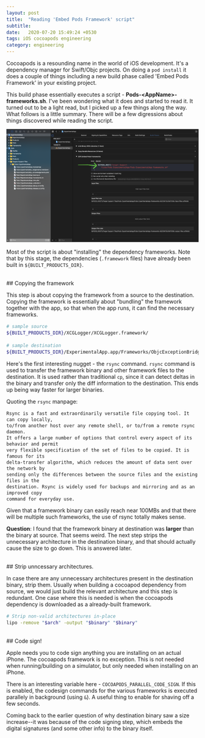 ```yaml
---
layout: post
title:  "Reading 'Embed Pods Framework' script"
subtitle: 
date:   2020-07-20 15:49:24 +0530
tags: iOS cocoapods engineering
category: engineering
---
```


Cocoapods is a resounding name in the world of iOS development. It's a dependency manager for Swift/Objc projects. On doing a `pod install` it does a couple of things including a new build phase called 'Embed Pods Framework' in your existing project.

This build phase essentially executes a script - **Pods-\<AppName\>-frameworks.sh**. I've been wondering what it does and started to read it. It turned out to be a light read, but I picked up a few things along the way. What follows is a little summary. There will be a few digressions about things discovered while reading the script.

![Here's the script I'm talking about in Xcode build phase](/assets/images/20-07-2020/script_location.png)


Most of the script is about "installing" the dependency frameworks. Note that by this stage, the dependencies (`.framework` files) have already been built in `${BUILT_PRODUCTS_DIR}`.
  
<br>
## Copying the framework 

This step is about copying the framework from a source to the destination. Copying the framework is essentially about "bundling" the framework together with the app, so that when the app runs, it can find the necessary frameworks.


```bash
# sample source
${BUILT_PRODUCTS_DIR}/XCGLogger/XCGLogger.framework/

# sample destination
${BUILT_PRODUCTS_DIR}/ExperimentalApp.app/Frameworks/ObjcExceptionBridging.framework/
```

Here's the first interesting nugget - the `rsync` command. 
`rsync` command is used to transfer the framework binary and other framework files to the destination. It is used rather than traditional `cp`, since it can detect deltas in the binary and transfer only the diff information to the destination. This ends up being way faster for larger binaries. 

Quoting the `rsync` manpage:
```text
Rsync is a fast and extraordinarily versatile file copying tool. It can copy locally, 
to/from another host over any remote shell, or to/from a remote rsync daemon. 
It offers a large number of options that control every aspect of its behavior and permit 
very flexible specification of the set of files to be copied. It is famous for its 
delta-transfer algorithm, which reduces the amount of data sent over the network by 
sending only the differences between the source files and the existing files in the 
destination. Rsync is widely used for backups and mirroring and as an improved copy 
command for everyday use.
```

Given that a framework binary can easily reach near 100MBs and that there will be multiple such frameworks, the use of rsync totally makes sense.


__Question__: I found that the framework binary at destination was **larger** than the binary at source. That seems weird. The next step strips the unnecessary architecture in the destination binary, and that should actually cause the size to go down. This is answered later.

<br>
## Strip unncessary architectures.

In case there are any unnecessary architectures present in the destination binary, strip them. Usually when building a cocoapod dependency from source, we would just build the relevant architecture and this step is redundant. One case where this is needed is when the cocoapods dependency is downloaded as a already-built framework.

```bash
# Strip non-valid architectures in-place
lipo -remove "$arch" -output "$binary" "$binary"
```

<br>
## Code sign!

Apple needs you to code sign anything you are installing on an actual iPhone. The cocoapods framework is no exception. This is not needed when running/building on a simulator, but only needed when installing on an iPhone.

There is an interesting variable here - `COCOAPODS_PARALLEL_CODE_SIGN`. If this is enabled, the codesign commands for the various frameworks is executed parallely in background (using `&`). A useful thing to enable for shaving off a few seconds.

Coming back to the earlier question of why destination binary saw a size increase--it was because of the code signing step, which embeds the digital signatures (and some other info) to the binary itself.
